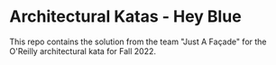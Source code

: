 # Architectural Katas - Hey Blue

This repo contains the solution from the team "Just A Façade" for the O'Reilly architectural kata for Fall 2022.

